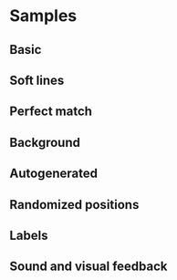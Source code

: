 <script src="js/headbreaker.js"></script>

# Samples

## Basic

<div id="basic-canvas">
</div>



<script>
  const basic = new headbreaker.Canvas('basic-canvas', {width: 500, height: 300, pieceSize: 50, proximity: 10});
  basic.withPiece({
      structure: {right: headbreaker.Tab, down: headbreaker.Tab, left: headbreaker.Slot},
      data: {id: 'a', currentPosition: {x: 50, y: 50}, color: 'red'}
    });
  basic.withPiece({
    structure: {up: headbreaker.Slot, right: headbreaker.Tab, down: headbreaker.Tab, left: headbreaker.Slot},
    data: {id: 'b', currentPosition: {x: 100, y: 50}, color: '#00D2FF'}
  });
  basic.withPiece({
    structure: {up: headbreaker.Slot, right: headbreaker.Tab, down: headbreaker.Tab, left: headbreaker.Slot},
    data: {id: 'c', currentPosition: {x: 150, y: 50}, color: '#00D2FF'}
  });
  basic.withPiece({
    structure: {up: headbreaker.Slot, down: headbreaker.Slot, left: headbreaker.Slot},
    data: {id: 'd', currentPosition: {x: 150, y: 100}, color: '#00D2FF'}
  });
  basic.withPiece({
    structure: {up: headbreaker.Slot, right: headbreaker.Slot, down: headbreaker.Slot, left: headbreaker.Slot},
    data: {id: 'e', currentPosition: {x: 250, y: 200}, color: 'green'}
  });
  basic.withPiece({
    structure: {up: headbreaker.Tab, right: headbreaker.Tab, down: headbreaker.Tab, left: headbreaker.Tab},
    data: {id: 'f', currentPosition: {x: 350, y: 250}, color: 'purple'}
  });
  basic.withPiece({
    structure: {up: headbreaker.Slot, right: headbreaker.Tab, down: headbreaker.Slot, left: headbreaker.Tab},
    data: {id: 'g', currentPosition: {x: 100, y: 230}, color: 'black'}
  });
  basic.draw();
</script>

## Soft lines

<div id="soft-canvas">
</div>

<script>
  const soft = new headbreaker.Canvas('soft-canvas', {
    width: 500, height: 300,
    pieceSize: 50, proximity: 10,
    lineSoftness: 0.2
  });

  soft.withPiece({
      structure: {right: headbreaker.Tab, down: headbreaker.Tab, left: headbreaker.Slot},
      data: {id: 'a', targetPosition: {x: 50, y: 50}, color: 'red'}
    });
  soft.withPiece({
    structure: {up: headbreaker.Slot, right: headbreaker.Tab, down: headbreaker.Tab, left: headbreaker.Slot},
    data: {id: 'b', targetPosition: {x: 100, y: 50}, color: '#00D2FF'}
  });
  soft.withPiece({
    structure: {up: headbreaker.Slot, right: headbreaker.Tab, down: headbreaker.Tab, left: headbreaker.Slot},
    data: {id: 'c', targetPosition: {x: 150, y: 50}, color: '#00D2FF'}
  });
  soft.withPiece({
    structure: {up: headbreaker.Slot, down: headbreaker.Slot, left: headbreaker.Slot},
    data: {id: 'd', targetPosition: {x: 150, y: 100}, color: '#00D2FF'}
  });
  soft.withPiece({
    structure: {up: headbreaker.Slot, right: headbreaker.Slot, down: headbreaker.Slot, left: headbreaker.Slot},
    data: {id: 'e', targetPosition: {x: 250, y: 200}, color: 'green'}
  });
  soft.withPiece({
    structure: {up: headbreaker.Tab, right: headbreaker.Tab, down: headbreaker.Tab, left: headbreaker.Tab},
    data: {id: 'f', targetPosition: {x: 350, y: 250}, color: 'purple'}
  });
  soft.withPiece({
    structure: {up: headbreaker.Slot, right: headbreaker.Tab, down: headbreaker.Slot, left: headbreaker.Tab},
    data: {id: 'g', targetPosition: {x: 100, y: 230}, color: 'black'}
  });
  soft.draw();
</script>



## Perfect match

<div id="perfect-canvas">
</div>

<script>
  const perfect = new headbreaker.Canvas('perfect-canvas', {
    width: 800, height: 300,
    pieceSize: 100, proximity: 20,
    borderFill: 10,
    strokeWidth: 2, strokeColor: '#00200B',
    lineSoftness: 0.0 });

  perfect.withPiece({
    structure: {right: headbreaker.Tab, down: headbreaker.Slot},
    data: {id: 'a', targetPosition: {x: 100, y: 100}, color: '#0EC430'}
  });
  perfect.withPiece({
    structure: {right: headbreaker.Slot, left: headbreaker.Slot},
    data: {id: 'b', targetPosition: {x: 200, y: 100}, color: '#098520'}
  });
  perfect.withPiece({
    structure: {down: headbreaker.Tab, left: headbreaker.Tab},
    data: {id: 'c', targetPosition: {x: 330, y: 80}, color: '#04380D'}
  });
  perfect.withPiece({
    structure: {up: headbreaker.Slot},
    data: {id: 'd', targetPosition: {x: 480, y: 130}, color: '#054511'}
  });
  perfect.withPiece({
    structure: {up: headbreaker.Tab},
    data: {id: 'e', targetPosition: {x: 530, y: 80}, color: '#04330C'}
  });

  perfect.draw();
</script>


## Background


<div id="background-canvas">
</div>

<script>
  let vangogh = new Image();
  vangogh.src = 'static/vangogh.jpg';
  vangogh.onload = () => {
    const background = new headbreaker.Canvas('background-canvas', {
      width: 800, height: 800,
      pieceSize: 100, proximity: 20,
      borderFill: 10, strokeWidth: 2,
      lineSoftness: 0.12, image: vangogh,
    });

    background.withPiece({
      structure: {right: headbreaker.Tab, down: headbreaker.Slot},
      data: {id: 'a', targetPosition: {x: 100, y: 100}},
    });
    background.withPiece({
      structure: {right: headbreaker.Slot, down: headbreaker.Slot, left: headbreaker.Slot},
      data: {id: 'b', targetPosition: {x: 200, y: 100}},
    });
    background.withPiece({
      structure: {right: headbreaker.Slot, down: headbreaker.Tab, left: headbreaker.Tab},
      data: {id: 'c', targetPosition: {x: 300, y: 100}},
    });
    background.withPiece({
      structure: {right: headbreaker.Slot, down: headbreaker.Tab, left: headbreaker.Tab},
      data: {id: 'd', targetPosition: {x: 400, y: 100}},
    });
    background.withPiece({
      structure: {down: headbreaker.Tab, left: headbreaker.Tab},
      data: {id: 'e', targetPosition: {x: 500, y: 100}},
    });

    background.withPiece({
      structure: {up: headbreaker.Tab, right: headbreaker.Tab, down: headbreaker.Slot, left: headbreaker.None},
      data: {id: 'f', targetPosition: {x: 100, y: 200}},
    });
    background.withPiece({
      structure: {up: headbreaker.Tab, right: headbreaker.Slot, down: headbreaker.Slot, left: headbreaker.Slot},
      data: {id: 'g', targetPosition: {x: 200, y: 200}},
    });
    background.withPiece({
      structure: {up: headbreaker.Slot, right: headbreaker.Slot, down: headbreaker.Tab, left: headbreaker.Tab},
      data: {id: 'h', targetPosition: {x: 300, y: 200}},
    });
    background.withPiece({
      structure: {up: headbreaker.Slot, right: headbreaker.Tab, down: headbreaker.Slot, left: headbreaker.Tab},
      data: {id: 'i', targetPosition: {x: 400, y: 200}},
    });
    background.withPiece({
      structure: {up: headbreaker.Slot, right: headbreaker.None, down: headbreaker.Slot, left: headbreaker.Slot},
      data: {id: 'j', targetPosition: {x: 500, y: 200}},
    });

    background.withPiece({
      structure: {up: headbreaker.Tab, right: headbreaker.Slot, down: headbreaker.Tab, left: headbreaker.None},
      data: {id: 'k', targetPosition: {x: 100, y: 300}},
    });
    background.withPiece({
      structure: {up: headbreaker.Tab, right: headbreaker.Tab, down: headbreaker.Slot, left: headbreaker.Tab},
      data: {id: 'l', targetPosition: {x: 200, y: 300}},
    });
    background.withPiece({
      structure: {up: headbreaker.Slot, right: headbreaker.Slot, down: headbreaker.Tab, left: headbreaker.Slot},
      data: {id: 'm', targetPosition: {x: 300, y: 300}},
    });
    background.withPiece({
      structure: {up: headbreaker.Tab, right: headbreaker.Tab, down: headbreaker.Tab, left: headbreaker.Tab},
      data: {id: 'n', targetPosition: {x: 400, y: 300}},
    });
    background.withPiece({
      structure: {up: headbreaker.Tab, right: headbreaker.None, down: headbreaker.Slot, left: headbreaker.Slot},
      data: {id: 'o', targetPosition: {x: 500, y: 300}},
    });

    background.withPiece({
      structure: {up: headbreaker.Slot, right: headbreaker.Slot, down: headbreaker.Tab, left: headbreaker.None},
      data: {id: 'p', targetPosition: {x: 100, y: 400}},
    });
    background.withPiece({
      structure: {up: headbreaker.Tab, right: headbreaker.Tab, down: headbreaker.Slot, left: headbreaker.Tab},
      data: {id: 'q', targetPosition: {x: 200, y: 400}},
    });
    background.withPiece({
      structure: {up: headbreaker.Slot, right: headbreaker.Tab, down: headbreaker.Tab, left: headbreaker.Slot},
      data: {id: 'r', targetPosition: {x: 300, y: 400}},
    });
    background.withPiece({
      structure: {up: headbreaker.Slot, right: headbreaker.Slot, down: headbreaker.Slot, left: headbreaker.Slot},
      data: {id: 's', targetPosition: {x: 400, y: 400}},
    });
    background.withPiece({
      structure: {up: headbreaker.Tab, right: headbreaker.None, down: headbreaker.Slot, left: headbreaker.Tab},
      data: {id: 't', targetPosition: {x: 500, y: 400}, currentPosition: {x: 613, y: 386}}
    });

    background.withPiece({
      structure: {up: headbreaker.Slot, right: headbreaker.Tab, down: headbreaker.None, left: headbreaker.None},
      data: {id: 'u', targetPosition: {x: 100, y: 500}}
    });
    background.withPiece({
      structure: {up: headbreaker.Tab, right: headbreaker.Tab, down: headbreaker.None, left: headbreaker.Slot},
      data: {id: 'v', targetPosition: {x: 200, y: 500}}
    });
    background.withPiece({
      structure: {up: headbreaker.Slot, right: headbreaker.Tab, down: headbreaker.None, left: headbreaker.Slot},
      data: {id: 'w', targetPosition: {x: 300, y: 500}}
    });
    background.withPiece({
      structure: {up: headbreaker.Tab, right: headbreaker.Slot, down: headbreaker.None, left: headbreaker.Slot},
      data: {id: 'x', targetPosition: {x: 400, y: 500}, currentPosition: {x: 425, y: 530}}
    });
    background.withPiece({
      structure: {up: headbreaker.Tab, right: headbreaker.None, down: headbreaker.None, left: headbreaker.Tab},
      data: {id: 'y', targetPosition: {x: 500, y: 500}, currentPosition: {x: 570, y: 560}}
    });
    background.draw();
  }
</script>


## Autogenerated

<div id="autogen-canvas">
</div>

<script>
  let xul = new Image();
  xul.src = 'static/xul.jpg';
  xul.onload = () => {
    const autogen = new headbreaker.Canvas('autogen-canvas', {
      width: 800, height: 800,
      pieceSize: 100, proximity: 20,
      borderFill: 10, strokeWidth: 1.5,
      lineSoftness: 0.18, image: xul,
    });

    autogen.withPuzzle({
      horizontalPiecesCount: 6,
      verticalPiecesCount: 5
    });
    autogen.draw();
  }
</script>



## Randomized positions

<div id="randomized-canvas">
</div>

<script>
  let dali = new Image();
  dali.src = 'static/dali.jpg';
  dali.onload = () => {
    const randomized = new headbreaker.Canvas('randomized-canvas', {
      width: 800, height: 800,
      pieceSize: 100, proximity: 20,
      borderFill: 10, strokeWidth: 2,
      lineSoftness: 0.12, image: dali
    });

    randomized.withPuzzle({
      insertsGenerator: headbreaker.sequence.flipflop
    });
    randomized.shuffle(0.7);
    randomized.draw();
  }
</script>


## Labels

<div id="labels-canvas">
</div>

<script>
  const labels = new headbreaker.Canvas('labels-canvas', {
    width: 400, height: 400,
    pieceSize: 80, proximity: 25,
    borderFill: 10, strokeWidth: 2,
    lineSoftness: 0.18,
  });

  labels.withPiece({
    structure: {right: headbreaker.Tab},
    data: {
      id: 'tree-kanji',
      color: '#23599E',
      strokeColor: '#18396B',
      label: { text: '木', fontSize: 70, x: -5, y: 5 }
    }
  });

  labels.withPiece({
    structure: {right: headbreaker.Tab},
    data: {
      id: 'fire-kanji',
      color: '#23599E',
      strokeColor: '#18396B',
      label: { text: '火', fontSize: 70, x: -5, y: 5 }
    }
  });

  labels.withPiece({
    structure: {right: headbreaker.Tab},
    data: {
      id: 'water-kanji',
      color: '#23599E',
      strokeColor: '#18396B',
      label: { text: '水', fontSize: 70, x: -5, y: 5 }
    }
  });

  labels.withPiece({
    structure: {left: headbreaker.Slot},
    data: {
      id: 'water-emoji',
      color: '#EBB34B',
      strokeColor: '#695024',
      label: { text: '💧', fontSize: 70, x: 5, y: 0 }
    }
  });

  labels.withPiece({
    structure: {left: headbreaker.Slot},
    data: {
      id: 'tree-emoji',
      color: '#EBB34B',
      strokeColor: '#695024',
      label: { text: '🌳', fontSize: 70, x: 5, y: 0 }
    }
  });

  labels.withPiece({
    structure: {left: headbreaker.Slot},
    data: {
      id: 'fire-emoji',
      color: '#EBB34B',
      strokeColor: '#695024',
      label: { text: '🔥', fontSize: 70, x: 5, y: 0 }
    }
  });

  labels.shuffle(0.6);
  labels.draw();
</script>



## Sound and visual feedback

<div id="sound-canvas">
</div>

<script>
  var audio = new Audio('static/connect.wav');
  let berni = new Image();
    berni.src = 'static/berni.jpg';
    berni.onload = () => {
      const sound = new headbreaker.Canvas('sound-canvas', {
        width: 800, height: 800,
        pieceSize: 100, proximity: 20,
        borderFill: 10, strokeWidth: 1.5,
        lineSoftness: 0.18, image: berni,
        strokeColor: 'black'
      });

      sound.withPuzzle({
        horizontalPiecesCount: 6,
        insertsGenerator: headbreaker.sequence.random
      });

      sound.draw();

      sound.puzzle.onConnect((it) => {
        sound.getFigure(it).shape.stroke('yellow');
        audio.play();
        sound.redraw();
        setTimeout(() => {
          sound.getFigure(it).shape.stroke('black');
          sound.redraw();
        }, 200);
      });

      sound.puzzle.onDisconnect((it) => {
        audio.play();
      });
    }

</script>
